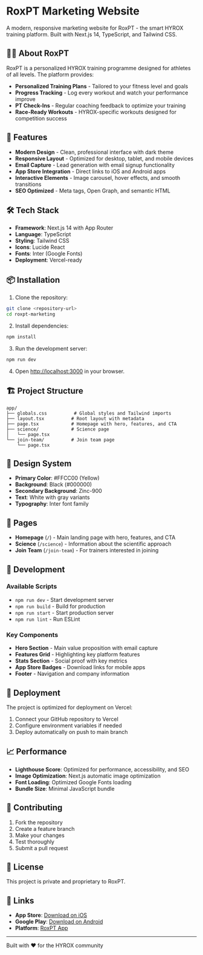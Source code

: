 # RoxPT Marketing Website

A modern, responsive marketing website for RoxPT - the smart HYROX training platform. Built with Next.js 14, TypeScript, and Tailwind CSS.

## 🏃‍♂️ About RoxPT

RoxPT is a personalized HYROX training programme designed for athletes of all levels. The platform provides:

- **Personalized Training Plans** - Tailored to your fitness level and goals
- **Progress Tracking** - Log every workout and watch your performance improve
- **PT Check-Ins** - Regular coaching feedback to optimize your training
- **Race-Ready Workouts** - HYROX-specific workouts designed for competition success

## 🚀 Features

- **Modern Design** - Clean, professional interface with dark theme
- **Responsive Layout** - Optimized for desktop, tablet, and mobile devices
- **Email Capture** - Lead generation with email signup functionality
- **App Store Integration** - Direct links to iOS and Android apps
- **Interactive Elements** - Image carousel, hover effects, and smooth transitions
- **SEO Optimized** - Meta tags, Open Graph, and semantic HTML

## 🛠️ Tech Stack

- **Framework**: Next.js 14 with App Router
- **Language**: TypeScript
- **Styling**: Tailwind CSS
- **Icons**: Lucide React
- **Fonts**: Inter (Google Fonts)
- **Deployment**: Vercel-ready

## 📦 Installation

1. Clone the repository:
```bash
git clone <repository-url>
cd roxpt-marketing
```

2. Install dependencies:
```bash
npm install
```

3. Run the development server:
```bash
npm run dev
```

4. Open [http://localhost:3000](http://localhost:3000) in your browser.

## 🏗️ Project Structure

```
app/
├── globals.css          # Global styles and Tailwind imports
├── layout.tsx          # Root layout with metadata
├── page.tsx            # Homepage with hero, features, and CTA
├── science/            # Science page
│   └── page.tsx
└── join-team/          # Join team page
    └── page.tsx
```

## 🎨 Design System

- **Primary Color**: #FFCC00 (Yellow)
- **Background**: Black (#000000)
- **Secondary Background**: Zinc-900
- **Text**: White with gray variants
- **Typography**: Inter font family

## 📱 Pages

- **Homepage** (`/`) - Main landing page with hero, features, and CTA
- **Science** (`/science`) - Information about the scientific approach
- **Join Team** (`/join-team`) - For trainers interested in joining

## 🔧 Development

### Available Scripts

- `npm run dev` - Start development server
- `npm run build` - Build for production
- `npm run start` - Start production server
- `npm run lint` - Run ESLint

### Key Components

- **Hero Section** - Main value proposition with email capture
- **Features Grid** - Highlighting key platform features
- **Stats Section** - Social proof with key metrics
- **App Store Badges** - Download links for mobile apps
- **Footer** - Navigation and company information

## 🚀 Deployment

The project is optimized for deployment on Vercel:

1. Connect your GitHub repository to Vercel
2. Configure environment variables if needed
3. Deploy automatically on push to main branch

## 📈 Performance

- **Lighthouse Score**: Optimized for performance, accessibility, and SEO
- **Image Optimization**: Next.js automatic image optimization
- **Font Loading**: Optimized Google Fonts loading
- **Bundle Size**: Minimal JavaScript bundle

## 🤝 Contributing

1. Fork the repository
2. Create a feature branch
3. Make your changes
4. Test thoroughly
5. Submit a pull request

## 📄 License

This project is private and proprietary to RoxPT.

## 🔗 Links

- **App Store**: [Download on iOS](https://apps.apple.com/app/roxfit/id6476465403)
- **Google Play**: [Download on Android](https://play.google.com/store/apps/details?id=app.roxfit.app)
- **Platform**: [RoxPT App](https://my.roxpt.app/login)

---

Built with ❤️ for the HYROX community
